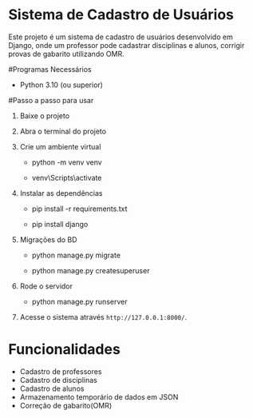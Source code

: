 # Sistema de Cadastro de Usuários

Este projeto é um sistema de cadastro de usuários desenvolvido em Django, onde um professor pode cadastrar disciplinas e alunos, corrigir provas de gabarito utilizando OMR.

#Programas Necessários
- Python 3.10 (ou superior)

#Passo a passo para usar

1. Baixe o projeto

2. Abra o terminal do projeto

3. Crie um ambiente virtual
   - python -m venv venv
  
   - venv\Scripts\activate

4. Instalar as dependências
   - pip install -r requirements.txt

   - pip install django
     
5. Migrações do BD
   
   - python manage.py migrate
  
   - python manage.py createsuperuser
     
6. Rode o servidor
   
   - python manage.py runserver
     
7. Acesse o sistema através `http://127.0.0.1:8000/`.

# Funcionalidades

- Cadastro de professores
- Cadastro de disciplinas
- Cadastro de alunos
- Armazenamento temporário de dados em JSON
- Correção de gabarito(OMR)
